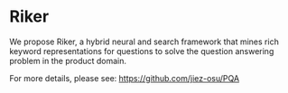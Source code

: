 # Riker
We propose Riker, a hybrid neural and search framework that mines rich keyword representations for questions to solve the question answering problem in the product domain.

For more details, please see: https://github.com/jiez-osu/PQA



